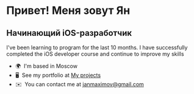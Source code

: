 Привет! Меня зовут Ян
====================================================================================================================================

Начинающий iOS-разработчик
-------------------------

I've been learning to program for the last 10 months. I have successfully completed the iOS developer course and continue to improve my skills

*   🌍  I'm based in Moscow
*   🖥️  See my portfolio at [My projects](http://github.com/YanikMax?tab=repositories)
*   ✉️  You can contact me at [janmaximov@gmail.com](mailto:janmaximov@gmail.com)
